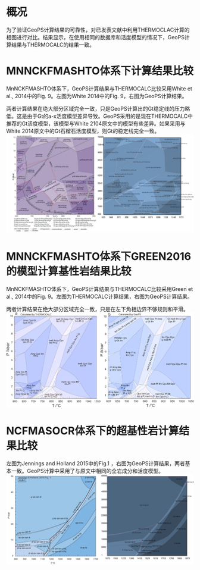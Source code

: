 # 概况

为了验证GeoPS计算结果的可靠性，对已发表文献中利用THERMOCLAC计算的相图进行对比。结果显示，在使用相同的数据库和活度模型的情况下，GeoPS计算结果与THERMOCALC的结果一致。

# MNNCKFMASHTO体系下计算结果比较

MnNCKFMASHTO体系下，GeoPS计算结果与THERMOCALC比较采用White et al., 2014中的Fig. 9。左图为White 2014中的Fig. 9，右图为GeoPS计算结果。

两者计算结果在绝大部分区域完全一致，只是GeoPS计算出的Gt稳定线的压力略低。这是由于Gt的a-x活度模型差异导致。GeoPS采用的是现在THERMOCALC中推荐的Gt活度模型，该模型与White 2104原文中的模型有些差异。如果采用与White 2014原文中的Gt石榴石活度模型，则Gt的稳定线完全一致。
![](../img/Help/W2014MnF9.jpg)

# MNNCKFMASHTO体系下GREEN2016的模型计算基性岩结果比较

MnNCKFMASHTO体系下，GeoPS计算结果与THERMOCALC比较采用Green et al., 2014中的Fig. 9。左图为THERMOCALC计算结果，右图为GeoPS计算结果。

两者计算结果在绝大部分区域完全一致，只是在左下角相边界不够规则和平滑。
![](../img/Help/BL487.jpg)

# NCFMASOCR体系下的超基性岩计算结果比较

左图为Jennings and Holland 2015中的Fig.1 ，右图为GeoPS计算结果，两者基本一致。GeoPS计算中采用了与原文中相同的全岩成分和活度模型。
![](../img/Help/KLB-JH2015c.jpg)

